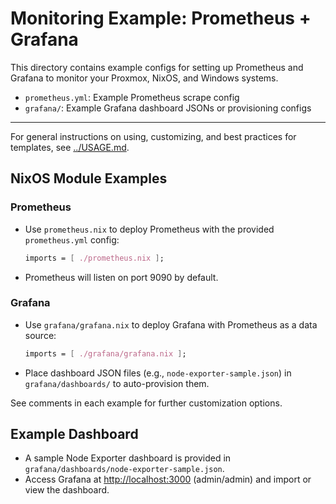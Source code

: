 # Monitoring Example: Prometheus + Grafana

This directory contains example configs for setting up Prometheus and Grafana to monitor your Proxmox, NixOS, and Windows systems.

- `prometheus.yml`: Example Prometheus scrape config
- `grafana/`: Example Grafana dashboard JSONs or provisioning configs

---

For general instructions on using, customizing, and best practices for templates, see [../USAGE.md](../USAGE.md).

## NixOS Module Examples

### Prometheus

- Use `prometheus.nix` to deploy Prometheus with the provided `prometheus.yml` config:

  ```nix
  imports = [ ./prometheus.nix ];
  ```

- Prometheus will listen on port 9090 by default.

### Grafana

- Use `grafana/grafana.nix` to deploy Grafana with Prometheus as a data source:

  ```nix
  imports = [ ./grafana/grafana.nix ];
  ```

- Place dashboard JSON files (e.g., `node-exporter-sample.json`) in `grafana/dashboards/` to auto-provision them.

See comments in each example for further customization options.

## Example Dashboard

- A sample Node Exporter dashboard is provided in `grafana/dashboards/node-exporter-sample.json`.
- Access Grafana at <http://localhost:3000> (admin/admin) and import or view the dashboard.
